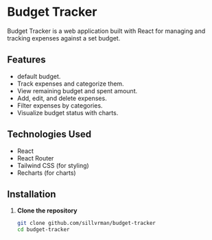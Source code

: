 # Budget Tracker

Budget Tracker is a web application built with React for managing and tracking expenses against a set budget.

## Features

- default budget.
- Track expenses and categorize them.
- View remaining budget and spent amount.
- Add, edit, and delete expenses.
- Filter expenses by categories.
- Visualize budget status with charts.

## Technologies Used

- React
- React Router
- Tailwind CSS (for styling)
- Recharts (for charts)

## Installation

1. **Clone the repository**

   ```bash
   git clone github.com/sillvrman/budget-tracker
   cd budget-tracker
